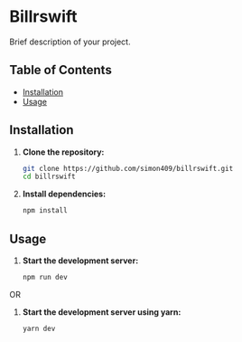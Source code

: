 # Billrswift

Brief description of your project.

## Table of Contents

- [Installation](#installation)
- [Usage](#usage)

## Installation

1. **Clone the repository:**
    ```sh
    git clone https://github.com/simon409/billrswift.git
    cd billrswift
    ```

2. **Install dependencies:**
    ```sh
    npm install
    ```

## Usage

1. **Start the development server:**
    ```sh
    npm run dev
    ```
OR
1. **Start the development server using yarn:**
    ```sh
    yarn dev
    ```